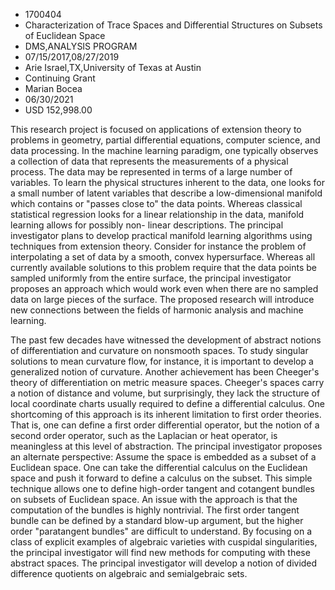 
* 1700404
* Characterization of Trace Spaces and Differential Structures on Subsets of Euclidean Space
* DMS,ANALYSIS PROGRAM
* 07/15/2017,08/27/2019
* Arie Israel,TX,University of Texas at Austin
* Continuing Grant
* Marian Bocea
* 06/30/2021
* USD 152,998.00

This research project is focused on applications of extension theory to problems
in geometry, partial differential equations, computer science, and data
processing. In the machine learning paradigm, one typically observes a
collection of data that represents the measurements of a physical process. The
data may be represented in terms of a large number of variables. To learn the
physical structures inherent to the data, one looks for a small number of latent
variables that describe a low-dimensional manifold which contains or "passes
close to" the data points. Whereas classical statistical regression looks for a
linear relationship in the data, manifold learning allows for possibly non-
linear descriptions. The principal investigator plans to develop practical
manifold learning algorithms using techniques from extension theory. Consider
for instance the problem of interpolating a set of data by a smooth, convex
hypersurface. Whereas all currently available solutions to this problem require
that the data points be sampled uniformly from the entire surface, the principal
investigator proposes an approach which would work even when there are no
sampled data on large pieces of the surface. The proposed research will
introduce new connections between the fields of harmonic analysis and machine
learning.

The past few decades have witnessed the development of abstract notions of
differentiation and curvature on nonsmooth spaces. To study singular solutions
to mean curvature flow, for instance, it is important to develop a generalized
notion of curvature. Another achievement has been Cheeger's theory of
differentiation on metric measure spaces. Cheeger's spaces carry a notion of
distance and volume, but surprisingly, they lack the structure of local
coordinate charts usually required to define a differential calculus. One
shortcoming of this approach is its inherent limitation to first order theories.
That is, one can define a first order differential operator, but the notion of a
second order operator, such as the Laplacian or heat operator, is meaningless at
this level of abstraction. The principal investigator proposes an alternate
perspective: Assume the space is embedded as a subset of a Euclidean space. One
can take the differential calculus on the Euclidean space and push it forward to
define a calculus on the subset. This simple technique allows one to define
high-order tangent and cotangent bundles on subsets of Euclidean space. An issue
with the approach is that the computation of the bundles is highly nontrivial.
The first order tangent bundle can be defined by a standard blow-up argument,
but the higher order "paratangent bundles" are difficult to understand. By
focusing on a class of explicit examples of algebraic varieties with cuspidal
singularities, the principal investigator will find new methods for computing
with these abstract spaces. The principal investigator will develop a notion of
divided difference quotients on algebraic and semialgebraic sets.
